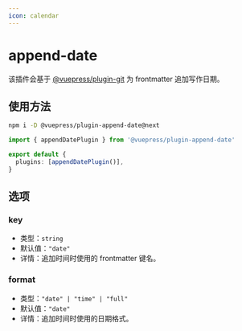 ```yaml
---
icon: calendar
---
```


# append-date

<NpmBadge package="@vuepress/plugin-append-date" />

该插件会基于 [@vuepress/plugin-git](../development/git.md) 为 frontmatter 追加写作日期。

## 使用方法

```bash
npm i -D @vuepress/plugin-append-date@next
```

```ts title=".vuepress/config.ts"
import { appendDatePlugin } from '@vuepress/plugin-append-date'

export default {
  plugins: [appendDatePlugin()],
}
```

## 选项

### key

- 类型：`string`
- 默认值：`"date"`
- 详情：追加时间时使用的 frontmatter 键名。

### format

- 类型：`"date" | "time" | "full"`
- 默认值：`"date"`
- 详情：追加时间时使用的日期格式。
